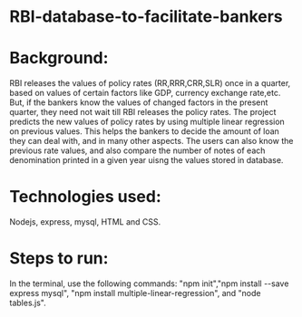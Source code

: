 # RBI-database-to-facilitate-bankers
# Background:

RBI releases the values of policy rates (RR,RRR,CRR,SLR) once in a quarter, based on values of certain factors like GDP, currency exchange rate,etc. But, if the bankers know the values of changed factors in the present quarter, they need not wait till RBI releases the policy rates. The project predicts the new values of policy rates by using multiple linear regression on previous values. This helps the bankers to decide the amount of loan they can deal with, and in many other aspects. The users can also know the previous rate values, and also compare the number of notes of each denomination printed in a given year uisng the values stored in database.  

# Technologies used:
Nodejs, express, mysql, HTML and CSS.

# Steps to run:
In the terminal, use the following commands: "npm init","npm install --save express mysql", "npm install multiple-linear-regression", and "node tables.js".
